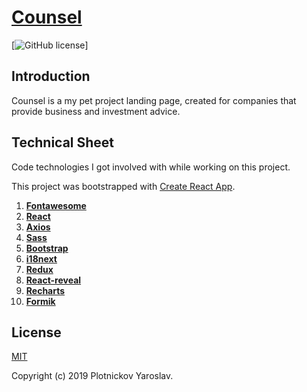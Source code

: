 # [Counsel](#) 
[![GitHub license](https://img.shields.io/badge/license-MIT-blue.svg)]

## Introduction

Counsel is a my pet project landing page, created for companies that provide business and investment advice.

## Technical Sheet

Code technologies I got involved with while working on this project.

This project was bootstrapped with [Create React App](https://github.com/facebook/create-react-app).

1. [**Fontawesome**](https://fontawesome.com/)
1. [**React**](https://ru.reactjs.org/)
1. [**Axios**](https://github.com/axios/axios)
1. [**Sass**](https://sass-scss.ru/)
1. [**Bootstrap**](https://bootstrap-4.ru/)
1. [**i18next**](https://www.i18next.com/)
1. [**Redux**](https://redux.js.org/)
1. [**React-reveal**](https://www.react-reveal.com/)
1. [**Recharts**](http://recharts.org/)
1. [**Formik**](https://jaredpalmer.com/formik)


## License

[MIT](http://opensource.org/licenses/MIT)

Copyright (c) 2019 Plotnickov Yaroslav.